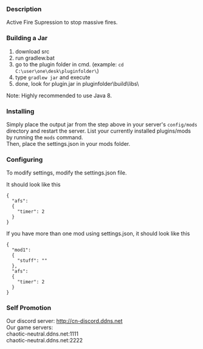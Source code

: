 ### Description
Active Fire Supression to stop massive fires.

### Building a Jar

1) download src
2) run gradlew.bat
3) go to the plugin folder in cmd. (example: `cd C:\user\one\desk\pluginfolder\`)
4) type `gradlew jar` and execute
5) done, look for plugin.jar in pluginfolder\build\libs\

Note: Highly recommended to use Java 8.

### Installing

Simply place the output jar from the step above in your server's `config/mods` directory and restart the server.
List your currently installed plugins/mods by running the `mods` command.  
Then, place the settings.json in your mods folder.

### Configuring

To modify settings, modify the settings.json file.

It should look like this
```
{
  "afs":
  {
    "timer": 2
  }
}
```
If you have more than one mod using settings.json, it should look like this
```
{
  "mod1":
  {
    "stuff": ""
  },
  "afs":
  {
    "timer": 2
  }
}
```

### Self Promotion
Our discord server: http://cn-discord.ddns.net  
Our game servers:  
chaotic-neutral.ddns.net:1111  
chaotic-neutral.ddns.net:2222  

